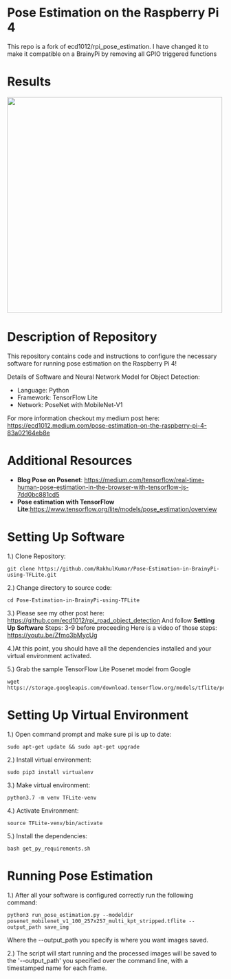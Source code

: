 # **Pose Estimation on the Raspberry Pi 4**

This repo is a fork of ecd1012/rpi_pose_estimation. I have changed it to make it compatible on a BrainyPi by removing all GPIO triggered functions

Results
=======
<img src="images/pose.gif" width="500" height="500">

Description of Repository
=========================
This repository contains code and instructions to configure the necessary software for running pose estimation on the Raspberry Pi 4!

Details of Software and Neural Network Model for Object Detection:
* Language: Python
* Framework: TensorFlow Lite
* Network: PoseNet with MobileNet-V1

For more information checkout my medium post here: https://ecd1012.medium.com/pose-estimation-on-the-raspberry-pi-4-83a02164eb8e

Additional Resources
===================
* **Blog Pose on Posenet**: https://medium.com/tensorflow/real-time-human-pose-estimation-in-the-browser-with-tensorflow-js-7dd0bc881cd5
* **Pose estimation with TensorFlow Lite**:https://www.tensorflow.org/lite/models/pose_estimation/overview

Setting Up Software
====================
1.) Clone Repository:
```
git clone https://github.com/RakhulKumar/Pose-Estimation-in-BrainyPi-using-TFLite.git
````
2.) Change directory to source code:
```
cd Pose-Estimation-in-BrainyPi-using-TFLite
```
3.) Please see my other post here: https://github.com/ecd1012/rpi_road_object_detection
And follow **Setting Up Software** Steps: 3-9 before proceeding
Here is a video of those steps: https://youtu.be/Zfmo3bMycUg

4.)At this point, you should have all the dependencies installed and your virtual environment activated.

5.) Grab the sample TensorFlow Lite Posenet model from Google
```
wget https://storage.googleapis.com/download.tensorflow.org/models/tflite/posenet_mobilenet_v1_100_257x257_multi_kpt_stripped.tflite
```

Setting Up Virtual Environment
===================
1.) Open command prompt and make sure pi is up to date:
```
sudo apt-get update && sudo apt-get upgrade
```
2.) Install virtual environment: 
```
sudo pip3 install virtualenv
```
3.) Make virtual environment:
```
python3.7 -m venv TFLite-venv
```
4.) Activate Environment:
```
source TFLite-venv/bin/activate
```
5.) Install the dependencies:
```
bash get_py_requirements.sh

```

Running Pose Estimation
=================
1.) After all your software is configured correctly run the following command:
```
python3 run_pose_estimation.py --modeldir posenet_mobilenet_v1_100_257x257_multi_kpt_stripped.tflite --output_path save_img
```
Where the --output_path you specify is where you want images saved.

2.) The script will start running and the processed images will be saved to the '--output_path' you specified over the command line, with a timestamped name for each frame.


